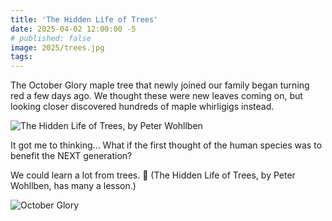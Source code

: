 ```yaml
---
title: 'The Hidden Life of Trees'
date: 2025-04-02 12:00:00 -5
# published: false
image: 2025/trees.jpg
tags:
---
```


The October Glory maple tree that newly joined our family began turning red a
few days ago. We thought these were new leaves coming on, but looking closer
discovered hundreds of maple whirligigs instead.

<!-- excerpt -->
<img src="{{image}}" alt="The Hidden Life of Trees, by Peter Wohllben">

It got me to thinking...
What if the first thought of the human species was to benefit the NEXT generation?

We could learn a lot from trees. 🍁 (The Hidden Life of Trees, by Peter
Wohllben, has many a lesson.)

<img src="/assets/img/posts/2025/trees_book.jpg" alt="October Glory">
